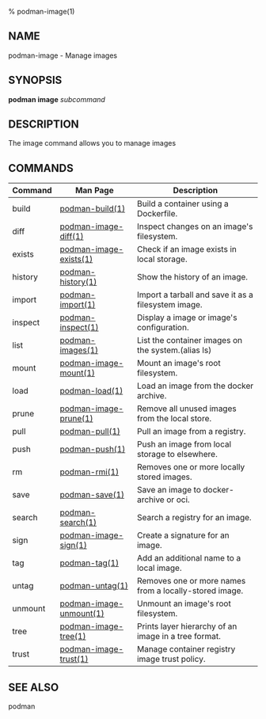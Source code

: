 % podman-image(1)

## NAME
podman\-image - Manage images

## SYNOPSIS
**podman image** *subcommand*

## DESCRIPTION
The image command allows you to manage images

## COMMANDS

| Command  | Man Page                                        | Description                                                                 |
| -------- | ----------------------------------------------- | --------------------------------------------------------------------------- |
| build    | [podman-build(1)](podman-build.1.md)            | Build a container using a Dockerfile.                                       |
| diff     | [podman-image-diff(1)](podman-image-diff.1.md)  | Inspect changes on an image's filesystem.                                   |
| exists   | [podman-image-exists(1)](podman-image-exists.1.md) | Check if an image exists in local storage.                               |
| history  | [podman-history(1)](podman-history.1.md)        | Show the history of an image.                                               |
| import   | [podman-import(1)](podman-import.1.md)              | Import a tarball and save it as a filesystem image.                         |
| inspect  | [podman-inspect(1)](podman-inspect.1.md)            | Display a image or image's configuration.                                   |
| list     | [podman-images(1)](podman-images.1.md)              | List the container images on the system.(alias ls)                          |
| mount    | [podman-image-mount(1)](podman-image-mount.1.md)    | Mount an image's root filesystem.                                           |
| load     | [podman-load(1)](podman-load.1.md)                  | Load an image from the docker archive.                                      |
| prune    | [podman-image-prune(1)](podman-image-prune.1.md)    | Remove all unused images from the local store.                              |
| pull     | [podman-pull(1)](podman-pull.1.md)                  | Pull an image from a registry.                                              |
| push     | [podman-push(1)](podman-push.1.md)                  | Push an image from local storage to elsewhere.                              |
| rm       | [podman-rmi(1)](podman-rmi.1.md)                    | Removes one or more locally stored images.                                  |
| save     | [podman-save(1)](podman-save.1.md)                  | Save an image to docker-archive or oci.                                     |
| search   | [podman-search(1)](podman-search.1.md)              | Search a registry for an image.                                             |
| sign     | [podman-image-sign(1)](podman-image-sign.1.md)      | Create a signature for an image.                                            |
| tag      | [podman-tag(1)](podman-tag.1.md)                    | Add an additional name to a local image.                                    |
| untag    | [podman-untag(1)](podman-untag.1.md)                | Removes one or more names from a locally-stored image.                      |
| unmount   | [podman-image-unmount(1)](podman-image-unmount.1.md)  | Unmount an image's root filesystem.                                         |
| tree     | [podman-image-tree(1)](podman-image-tree.1.md)      | Prints layer hierarchy of an image in a tree format.                        |
| trust    | [podman-image-trust(1)](podman-image-trust.1.md)    | Manage container registry image trust policy.                               |

## SEE ALSO
podman
